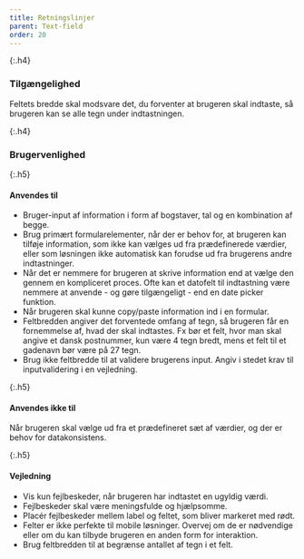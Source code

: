 ```yaml
---
title: Retningslinjer
parent: Text-field
order: 20
---
```


{:.h4}
### Tilgængelighed

Feltets bredde skal modsvare det, du forventer at brugeren  skal indtaste, så brugeren kan se alle tegn under indtastningen.

{:.h4}
### Brugervenlighed

{:.h5}
#### Anvendes til

- Bruger-input af information i form af bogstaver, tal og en kombination af begge.
- Brug primært formularelementer, når der er behov for, at brugeren kan tilføje information, som ikke kan vælges ud fra prædefinerede værdier, eller som løsningen ikke automatisk kan forudse ud fra brugerens andre indtastninger.
- Når det er nemmere for brugeren at skrive information end at vælge den gennem en kompliceret proces. Ofte kan et datofelt til indtastning være nemmere at anvende - og gøre tilgængeligt - end en date picker funktion.
- Når brugeren skal kunne copy/paste information ind i en formular.
- Feltbredden angiver det forventede omfang af tegn, så brugeren får en fornemmelse af, hvad der skal indtastes. Fx bør et felt, hvor man skal angive et dansk postnummer, kun være 4 tegn bredt, mens et felt til et gadenavn bør være på 27 tegn.
- Brug ikke feltbredde til at validere brugerens input. Angiv i stedet krav til inputvalidering i en vejledning.

{:.h5}
#### Anvendes ikke til

Når brugeren skal vælge ud fra et prædefineret sæt af værdier, og der er behov for datakonsistens.

{:.h5}
#### Vejledning

- Vis kun fejlbeskeder, når brugeren har indtastet en ugyldig værdi.
- Fejlbeskeder skal være meningsfulde og hjælpsomme. 
- Placér fejlbeskeder mellem label og feltet, som bliver markeret med rødt.
- Felter er ikke perfekte til mobile løsninger. Overvej om de er nødvendige eller om du kan tilbyde brugeren en anden form for interaktion.
- Brug feltbredden til at begrænse antallet af tegn i et felt.
